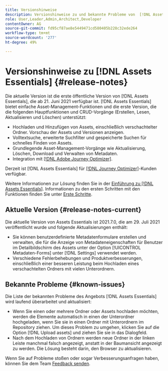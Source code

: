 ```yaml
---
title: Versionshinweise
description: Versionshinweise zu und bekannte Probleme von  [!DNL Assets Essentials]
role: User,Leader,Admin,Architect,Developer
contentOwner: AG
source-git-commit: fd95cf87ae8e5449471cd580405b228c32ede264
workflow-type: tm+mt
source-wordcount: '277'
ht-degree: 49%

---
```



# Versionshinweise zu [!DNL Assets Essentials] {#release-notes}

Die aktuelle Version ist die erste öffentliche Version von [!DNL Assets Essentials], die ab 21. Juni 2021 verfügbar ist. [!DNL Assets Essentials] bietet einfache Asset-Management-Funktionen und die erste Version, die die folgenden Hauptfunktionen und CRUD-Vorgänge (Erstellen, Lesen, Aktualisieren und Löschen) unterstützt:

* Hochladen und Hinzufügen von Assets, einschließlich verschachtelter Ordner. Vorschau der Assets und Versionen anzeigen.
* Volltextsuche, erweiterte Suchfilter und gespeicherte Suchen für schnelles Finden von Assets.
* Grundlegende Asset-Management-Vorgänge wie Aktualisierung, Löschen, Download und Verwalten von Metadaten.
* Integration mit [[!DNL Adobe Journey Optimizer]](https://experienceleague.adobe.com/docs/journey-optimizer/using/create-messages/assets-essentials.html?lang=de).

Derzeit ist [!DNL Assets Essentials] für [[!DNL Journey Optimizer]](https://experienceleague.adobe.com/docs/journey-optimizer.html?lang=de)-Kunden verfügbar.

Weitere Informationen zur Lösung finden Sie in der [Einführung zu  [!DNL Assets Essentials]](introduction.md). Informationen zu den ersten Schritten mit den Funktionen finden Sie unter [Erste Schritte](/help/get-started.md).

## Aktuelle Version {#release-notes-current}

Die aktuelle Version von Assets Essentials ist 2021.7.0, die am 29. Juli 2021 veröffentlicht wurde und folgende Aktualisierungen enthält:

* Sie können benutzerdefinierte Metadatenformulare erstellen und verwalten, die für die Anzeige von Metadateneigenschaften für Benutzer im Detailbildschirm des Assets unter der Option [!UICONTROL Metadaten-Forms] unter [!DNL Settings] verwendet werden.
* Verschiedene Fehlerbehebungen und Produktverbesserungen, einschließlich einer besseren Leistung beim Hochladen eines verschachtelten Ordners mit vielen Unterordnern.

## Bekannte Probleme {#known-issues}

Die Liste der bekannten Probleme des Angebots [!DNL Assets Essentials] wird laufend überarbeitet und aktualisiert:

* Wenn Sie einen oder mehrere Ordner oder Assets hochladen möchten, werden die Elemente automatisch in einen der Unterordner hochgeladen, wenn Sie sie in einen Ordner mit Unterordnern im Repository ziehen. Um dieses Problem zu umgehen, klicken Sie auf die Option [!DNL Upload assets] und ziehen Sie sie in das Dialogfeld. <!-- CQ-4327753 -->
* Nach dem Hochladen von Ordnern werden neue Ordner in der linken Leiste manchmal falsch angezeigt, anstatt in der Baumansicht angezeigt zu werden. Die Lösung besteht darin, den Browser zu aktualisieren. <!-- CQ-4323534 -->

<!--
* Use assets that do not have whitespace in the file names. The replies to comments do not work for such assets.
-->

Wenn Sie auf Probleme stoßen oder sogar Verbesserungsanfragen haben, können Sie dem Team [Feedback senden](#provide-feedback).
